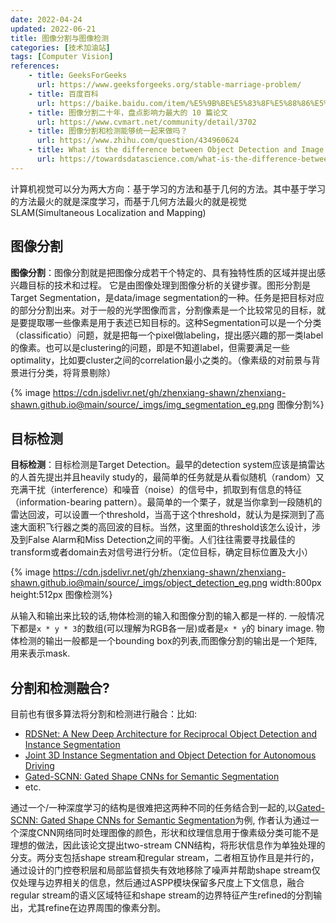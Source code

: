 ```yaml
---
date: 2022-04-24
updated: 2022-06-21
title: 图像分割与图像检测
categories: [技术加油站]
tags: [Computer Vision]
references: 
    - title: GeeksForGeeks
      url: https://www.geeksforgeeks.org/stable-marriage-problem/
    - title: 百度百科
      url: https://baike.baidu.com/item/%E5%9B%BE%E5%83%8F%E5%88%86%E5%89%B2/10986705
    - title: 图像分割二十年，盘点影响力最大的 10 篇论文 
      url: https://www.cvmart.net/community/detail/3702
    - title: 图像分割和检测能够统一起来做吗？
      url: https://www.zhihu.com/question/434960624
    - title: What is the difference between Object Detection and Image Segmentation?
      url: https://towardsdatascience.com/what-is-the-difference-between-object-detection-and-image-segmentation-ee746a935cc1
---
```


计算机视觉可以分为两大方向：基于学习的方法和基于几何的方法。其中基于学习的方法最火的就是深度学习，而基于几何方法最火的就是视觉SLAM(Simultaneous Localization and Mapping)

<!-- more -->

## 图像分割

**图像分割**：图像分割就是把图像分成若干个特定的、具有独特性质的区域并提出感兴趣目标的技术和过程。 它是由图像处理到图像分析的关键步骤。图形分割是Target Segmentation，是data/image segmentation的一种。任务是把目标对应的部分分割出来。对于一般的光学图像而言，分割像素是一个比较常见的目标，就是要提取哪一些像素是用于表述已知目标的。这种Segmentation可以是一个分类（classificatio）问题，就是把每一个pixel做labeling，提出感兴趣的那一类label的像素。也可以是clustering的问题，即是不知道label，但需要满足一些optimality，比如要cluster之间的correlation最小之类的。（像素级的对前景与背景进行分类，将背景剔除）

{% image https://cdn.jsdelivr.net/gh/zhenxiang-shawn/zhenxiang-shawn.github.io@main/source/_imgs/img_segmentation_eg.png 图像分割%}

## 目标检测

**目标检测**：目标检测是Target Detection。最早的detection system应该是搞雷达的人首先提出并且heavily study的，最简单的任务就是从看似随机（random）又充满干扰（interference）和噪音（noise）的信号中，抓取到有信息的特征（information-bearing pattern）。最简单的一个栗子，就是当你拿到一段随机的雷达回波，可以设置一个threshold，当高于这个threshold，就认为是探测到了高速大面积飞行器之类的高回波的目标。当然，这里面的threshold该怎么设计，涉及到False Alarm和Miss Detection之间的平衡。人们往往需要寻找最佳的transform或者domain去对信号进行分析。（定位目标，确定目标位置及大小）

{% image https://cdn.jsdelivr.net/gh/zhenxiang-shawn/zhenxiang-shawn.github.io@main/source/_imgs/object_detection_eg.png width:800px height:512px 图像检测%}

从输入和输出来比较的话,物体检测的输入和图像分割的输入都是一样的. 一般情况下都是`x * y * 3`的数组(可以理解为RGB各一层)或者是`x * y`的 binary image. 物体检测的输出一般都是一个bounding box的列表,而图像分割的输出是一个矩阵, 用来表示mask.

## 分割和检测融合?

目前也有很多算法将分割和检测进行融合：比如:

- [RDSNet: A New Deep Architecture for Reciprocal Object Detection and Instance Segmentation](https://arxiv.org/abs/1912.05070)
- [Joint 3D Instance Segmentation and Object Detection for Autonomous Driving](https://openaccess.thecvf.com/content_CVPR_2020/papers/Zhou_Joint_3D_Instance_Segmentation_and_Object_Detection_for_Autonomous_Driving_CVPR_2020_paper.pdf)
- [Gated-SCNN: Gated Shape CNNs for Semantic Segmentation](https://arxiv.org/abs/1907.05740)
- etc.

通过一个/一种深度学习的结构是很难把这两种不同的任务结合到一起的,以[Gated-SCNN: Gated Shape CNNs for Semantic Segmentation](https://arxiv.org/abs/1907.05740)为例, 作者认为通过一个深度CNN网络同时处理图像的颜色，形状和纹理信息用于像素级分类可能不是理想的做法，因此该论文提出two-stream CNN结构，将形状信息作为单独处理的分支。两分支包括shape stream和regular stream，二者相互协作且是并行的，通过设计的门控卷积层和局部监督损失有效地移除了噪声并帮助shape stream仅仅处理与边界相关的信息，然后通过ASPP模块保留多尺度上下文信息，融合regular stream的语义区域特征和shape stream的边界特征产生refined的分割输出，尤其refine在边界周围的像素分割。
